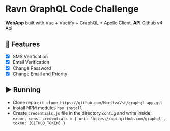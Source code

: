 # Ravn GraphQL Code Challenge

**WebApp** built with Vue + Vuetify + GraphQL + Apollo Client. 
**API** Github v4 Api

## 📝 Features
- [x] SMS Verification
- [x] Email Verification
- [x] Change Password
- [x] Change Email and Priority

## ▶️ Running
- Clone repo `git clone https://github.com/MaritzaVst/graphql-app.git`
- Install NPM modules `npm install`
- Create `credentials.js` file in the directory `config` and write inside:
    `export const credentials = {
        uri: 'https://api.github.com/graphql',
        token: [GITHUB_TOKEN]
    }`